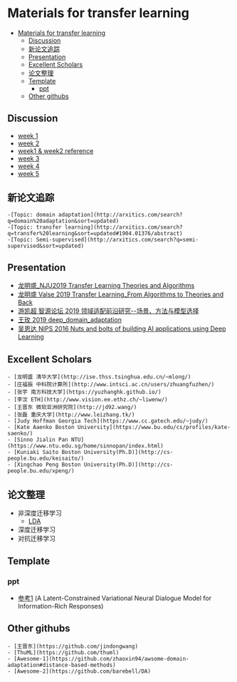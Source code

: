 # Materials for transfer learning

- [Materials for transfer learning](#materials-for-transfer-learning)
  * [Discussion](#discussion)
  * [新论文追踪](#新论文追踪)
  * [Presentation](#presentation)
  * [Excellent Scholars](#excellent-scholars)
  * [论文整理](#论文整理)
  * [Template](#Template)
    + [ppt](#ppt)
  * [Other githubs](#other-githubs)
 

## Discussion

   - [week 1](https://github.com/dududuAA/TL_group/tree/master/discuss/week1_10-14)
   - [week 2](https://github.com/dududuAA/TL_group/tree/master/discuss/week2_10-23)
   - [week1 & week2 reference](https://github.com/dududuAA/TL_group/blob/master/discuss/week1%262%E5%8F%82%E8%80%83.pdf)
   - [week 3](https://github.com/dududuAA/TL/tree/master/discuss/week3_10-30)
   - [week 4](https://github.com/dududuAA/TL/tree/master/discuss/week4_11-07)
   - [week 5](https://github.com/dududuAA/TL/tree/master/discuss/week5_11-13)
   
## 新论文追踪

	-[Topic: domain adaptation](http://arxitics.com/search?q=domain%20adaptation&sort=updated)
	-[Topic: transfer learning](http://arxitics.com/search?q=transfer%20learning&sort=updated#1904.01376/abstract)
	-[Topic: Semi-supervised](http://arxitics.com/search?q=semi-supervised&sort=updated)
		  
## Presentation
   
   - [龙明盛_NJU2019 Transfer Learning Theories and Algorithms](https://github.com/dududuAA/TL_group/tree/master/presentation/%E9%BE%99%E6%98%8E%E7%9B%9B_NJU2019_Transfer%20Learning%20Theories%20and%20Algorithms)
   - [龙明盛 Valse 2019 Transfer Learning_From Algorithms to Theories and Back](https://github.com/dududuAA/TL_group/tree/master/presentation/%E9%BE%99%E6%98%8E%E7%9B%9B_valse2019_Transfer%20Learning_From%20Algorithms%20to%20Theories%20and%20Back)
   - [游凯超 智源论坛 2019 领域适配前沿研究--场景、方法与模型选择](https://www.bilibili.com/video/BV15J411W7KX?from=search&seid=8739501206493640960)
   - [王玫   2019 deep_domain_adaptation](https://github.com/dududuAA/TL_group/tree/master/presentation/%E7%8E%8B%E7%8E%AB_2019_deep_domain_adaptation)
   - [吴恩达 NIPS 2016  Nuts and bolts of building AI applications using Deep Learning](https://github.com/dududuAA/TL_group/tree/master/presentation/%E5%90%B4%E6%81%A9%E8%BE%BE_NIPS2016_Nuts%20and%20bolts%20of%20building%20AI%20applications%20using%20Deep%20Learning)
   
## Excellent Scholars

	- [龙明盛 清华大学](http://ise.thss.tsinghua.edu.cn/~mlong/)
	- [庄福振 中科院计算所](http://www.intsci.ac.cn/users/zhuangfuzhen/)
	- [张宇 南方科技大学](https://yuzhanghk.github.io/)
	- [李汶 ETH](http://www.vision.ee.ethz.ch/~liwenw/)
	- [王晋东 微软亚洲研究院](http://jd92.wang/)
	- [张磊 重庆大学](http://www.leizhang.tk/)
	- [Judy Hoffman Georgia Tech](https://www.cc.gatech.edu/~judy/)
	- [Kate Aaenko Boston University](https://www.bu.edu/cs/profiles/kate-saenko/)
	- [Sinno Jialin Pan NTU](https://www.ntu.edu.sg/home/sinnopan/index.html)
	- [Kuniaki Saito Boston University(Ph.D)](http://cs-people.bu.edu/keisaito/)
	- [Xingchao Peng Boston University(Ph.D)](http://cs-people.bu.edu/xpeng/)

## 论文整理

   - 非深度迁移学习
		- [LDA](https://github.com/dududuAA/TL/tree/master/%E8%AE%BA%E6%96%87%E6%95%B4%E7%90%86/%E9%9D%9E%E6%B7%B1%E5%BA%A6%E8%BF%81%E7%A7%BB%E5%AD%A6%E4%B9%A0/LDA)
   - 深度迁移学习
   - 对抗迁移学习

## Template
  
  ### ppt
  - [参考1](https://github.com/dududuAA/TL_group/blob/master/template/ppt/%E5%8F%82%E8%80%831.pptx) (A Latent-Constrained Variational Neural Dialogue Model for Information-Rich Responses)

## Other githubs

	- [王晋东](https://github.com/jindongwang)
	- [ThuML](https://github.com/thuml)
	- [Awesome-1](https://github.com/zhaoxin94/awsome-domain-adaptation#distance-based-methods)
	- [Awesome-2](https://github.com/barebell/DA)